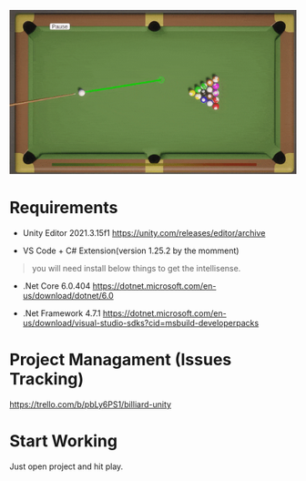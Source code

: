 ![preview](https://raw.githubusercontent.com/phutaekwondo/billiard-unity/main/preview.gif)

# Requirements

- Unity Editor 2021.3.15f1
https://unity.com/releases/editor/archive

- VS Code + C# Extension(version 1.25.2 by the momment)

> you will need install below things to get the intellisense.

- .Net Core 6.0.404
https://dotnet.microsoft.com/en-us/download/dotnet/6.0

- .Net Framework 4.7.1
https://dotnet.microsoft.com/en-us/download/visual-studio-sdks?cid=msbuild-developerpacks

# Project Managament (Issues Tracking)

https://trello.com/b/pbLy6PS1/billiard-unity

# Start Working

Just open project and hit play.
